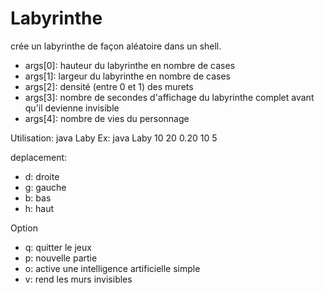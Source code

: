 # Labyrinthe

crée un labyrinthe de façon aléatoire dans un shell.

* args[0]: hauteur du labyrinthe en nombre de cases 
* args[1]: largeur du labyrinthe en nombre de cases
* args[2]: densité (entre 0 et 1) des murets
* args[3]: nombre de secondes d'affichage du labyrinthe complet avant qu'il devienne invisible
* args[4]: nombre de vies du personnage 

Utilisation: java Laby <hauteur> <largeur> <densite> <duree visible> <nb vies>
Ex: java Laby 10 20 0.20 10 5

deplacement:
* d: droite
* g: gauche
* b: bas
* h: haut

Option
* q: quitter le jeux
* p: nouvelle partie
* o: active une intelligence artificielle simple
* v: rend les murs invisibles
